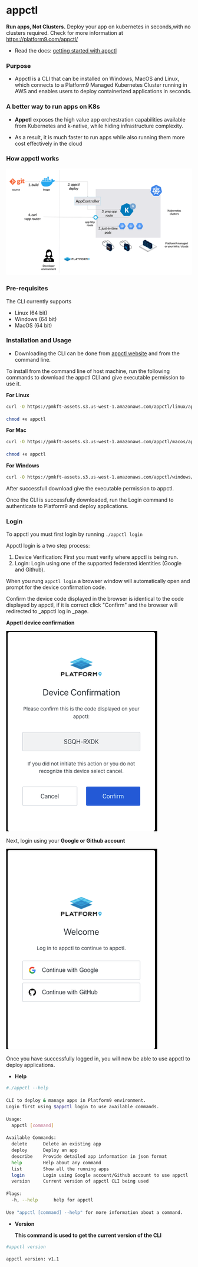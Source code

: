 # appctl
**Run apps, Not Clusters.** Deploy your app on kubernetes in seconds,with no clusters required. Check for more information at https://platform9.com/appctl/

* Read the docs: [getting started with appctl](https://platform9.com/docs/appctl/getting-started)


### Purpose
* Appctl is a CLI that can be installed on Windows, MacOS and Linux, which connects to a Platform9 Managed Kubernetes Cluster running in AWS and enables users to deploy containerized applications in seconds.

### A better way to run apps on K8s
*  **Appctl** exposes the high value app orchestration capabilities available from Kubernetes and k-native, while hiding infrastructure complexity. 

* As a result, it is much faster to run apps while also running them more cost effectively in the cloud

### How appctl works
![flow-diagram](images/graphic_how-appctl-works.png)

### Pre-requisites
The CLI currently supports
* Linux (64 bit)
* Windows (64 bit)
* MacOS (64 bit)


### Installation and Usage
- Downloading the CLI can be done from [appctl website](https://platform9.com/appctl/) and from the command line. 

To install from the command line of host machine, run the following commands to download the appctl CLI and give executable permission to use it.

**For Linux**
```sh
curl -O https://pmkft-assets.s3.us-west-1.amazonaws.com/appctl/linux/appctl

chmod +x appctl
```

**For Mac**
```sh
curl -O https://pmkft-assets.s3.us-west-1.amazonaws.com/appctl/macos/appctl

chmod +x appctl
```

**For Windows**
```sh
curl -O https://pmkft-assets.s3.us-west-1.amazonaws.com/appctl/windows/appctl
```
After successfull download give the executable permission to appctl.

Once the CLI is successfully downloaded, run the Login command to authenticate to Platform9 and deploy applications.


### Login 
To appctl you must first login by running ```./appctl login```

Appctl login is a two step process:

1. Device Verification: First you must verify where appctl is being run.
2. Login: Login using one of the supported federated identities (Google and Github).

When you rung ```appctl login``` a browser window will automatically open and prompt for the device confirmation code.

Confirm the device code displayed in the browser is identical to the code displayed by appctl, if it is correct click "Confirm" and the browser will redirected to _appctl log in _page.

**Appctl device confirmation**

![appctl_device_confirmation](images/appctl_device_confirmation.png)

Next, login using your **Google or Github account**

![login_using_google_github](images/Login_using_google_github_account.png)

Once you have successfully logged in, you will now be able to use appctl to deploy applications.


- **Help**
```sh
#./appctl --help

CLI to deploy & manage apps in Platform9 environment.
Login first using $appctl login to use available commands.

Usage:
  appctl [command]

Available Commands:
  delete      Delete an existing app
  deploy      Deploy an app
  describe    Provide detailed app information in json format
  help        Help about any command
  list        Show all the running apps
  login       Login using Google account/Github account to use appctl
  version     Current version of appctl CLI being used

Flags:
  -h, --help      help for appctl

Use "appctl [command] --help" for more information about a command.
```
- **Version**

  **This command is used to get the current version of the CLI**
```sh
#appctl version

appctl version: v1.1

```
